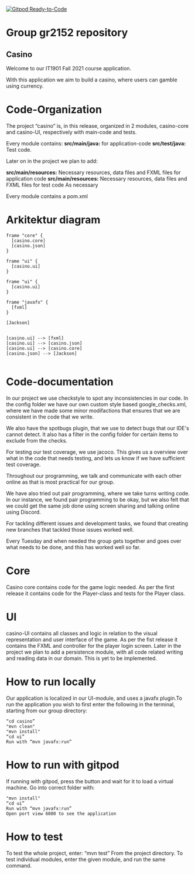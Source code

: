 [![Gitpod Ready-to-Code](https://img.shields.io/badge/Gitpod-Ready--to--Code-green?logo=gitpod)](https://gitpod.stud.ntnu.no/#https://gitlab.stud.idi.ntnu.no/it1901/groups-2021/gr2152/gr2152)

# Group gr2152 repository

## Casino

Welcome to our IT1901 Fall 2021 course application.

With this application we aim to build a casino, where users can gamble using currency.

# Code-Organization

The project “casino” is, in this release, organized in 2 modules, casino-core and casino-UI, respectively with main-code and tests. 

Every module contains:
**src/main/java:**  for application-code
**src/test/java:**  Test code.

Later on in the project we plan to add:

**src/main/resources:** Necessary resources, data files and FXML files for application code
**src/main/resources:** Necessary resources, data files and FXML files for test code
As necessary

Every module contains a pom.xml


# Arkitektur diagram

```plantuml
frame "core" {
  [casino.core]
  [casino.json]
}

frame "ui" {
  [casino.ui]
}

frame "ui" {
  [casino.ui]
}

frame "javafx" {
  [fxml]
}

[Jackson]


[casino.ui] --> [fxml]
[casino.ui] --> [casino.json]
[casino.ui] --> [casino.core]
[casino.json] --> [Jackson]


```

# Code-documentation

In our project we use checkstyle to spot any inconsistencies in our code. 
In the config folder we have our own custom style based google_checks.xml, where we have made some minor modifactions that ensures that we are consistent in the code that we write.

We also have the spotbugs plugin, that we use to detect bugs that our IDE's cannot detect. It also has a filter in the config folder for certain items to exclude from the checks. 

For testing our test coverage, we use jacoco. This gives us a overview over what in the code that needs testing, and lets us know if we have sufficient test coverage. 

Throughout our programming, we talk and communicate with each other online as that is most practical for our group. 

We have also tried out pair programming, where we take turns writing code. In our instance, we found pair programming to be okay, but we also felt that we could get the same job done using screen sharing and talking online using Discord. 

For tackling different issues and development tasks, we found that creating new branches that tackled those issues worked well.
 
 

Every Tuesday and when needed the group gets together and goes over what needs to be done, and this has worked well so far. 

# Core

Casino core contains code for the game logic needed. As per the first release it contains code for the Player-class and tests for the Player class.

# UI

casino-UI contains all classes and logic in relation to the visual representation and user interface of the game. As per the fist release it contains the FXML and controller for the player login screen. 
Later in the project we plan to add a persistence module, with all code related writing and reading data in our domain. This is yet to be implemented. 

# How to run locally

Our application is localized in our UI-module, and uses a javafx plugin.To run the application you wish to first enter the following in the terminal, starting from our group directory:

	
	“cd casino”
	"mvn clean"
	"mvn install"
	“cd ui”
	Run with “mvn javafx:run”
	
# How to run with gitpod
If running with gitpod, press the button and wait for it to load a virtual machine.
Go into correct folder with:

	"mvn install"
	“cd ui”
	Run with “mvn javafx:run”
	Open port view 6080 to see the application

# How to test
To test the whole project, enter:
	“mvn test”
From the project directory.
To test individual modules, enter the given module, and run the same command. 

